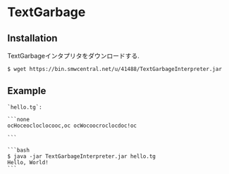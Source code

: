 # TextGarbage

## Installation

TextGarbageインタプリタをダウンロードする.

```bash
$ wget https://bin.smwcentral.net/u/41488/TextGarbageInterpreter.jar
```

## Example

````{tab} Code
`hello.tg`:

```none
ocHoceocloclocooc,oc ocWocoocroclocdoc!oc

```
````

````{tab} Terminal
```bash
$ java -jar TextGarbageInterpreter.jar hello.tg
Hello, World!
```
````
